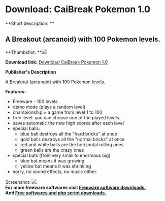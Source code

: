 # Download: CaiBreak Pokemon 1.0

**Short description: **

## A Breakout (arcanoid) with 100 Pokemon levels.

  
**Thumbshot: **![](http://www.freewarefiles.com/screenshot/caibreak_pokemon_md.gif)   
  
**Download link:** [Download CaiBreak Pokemon 1.0](http://freesoftwares.boysofts.com/CaiBreak-Pokemon_program_8688.html)  
  

**Publisher's Description**  
  

A Breakout (arcanoid) with 100 Pokemon levels.

**Features:**

  * Freeware - 100 levels 
  * demo mode (plays a random level) 
  * championship = a game from level 1 to 100 
  * free level: you can choose one of the played levels. 
  * saves automatic the new high scores after each level 
  * special balls: 
    * blue ball destroys all the "hard bricks" at once 
    * gold balls destroys all the "normal bricks" at once 
    * red and white balls are the horizontal rolling ones 
    * green balls are the crazy ones 
  * special bats (from very small to enormous big) 
    * blue bat means it was growing 
    * yellow bat means it was shrinking 
  * sorry, no sound effects, no music either. 

  
  
Screenshot: ![](http://www.freewarefiles.com/screenshot/caibreak_pokemon.gif)  
**For more freeware softwares visit [Freeware software downloads.](http://freesoftwares.boysofts.com/)**   
**And [Free softwares and php script downloads.](http://www.boysofts.com/)**

